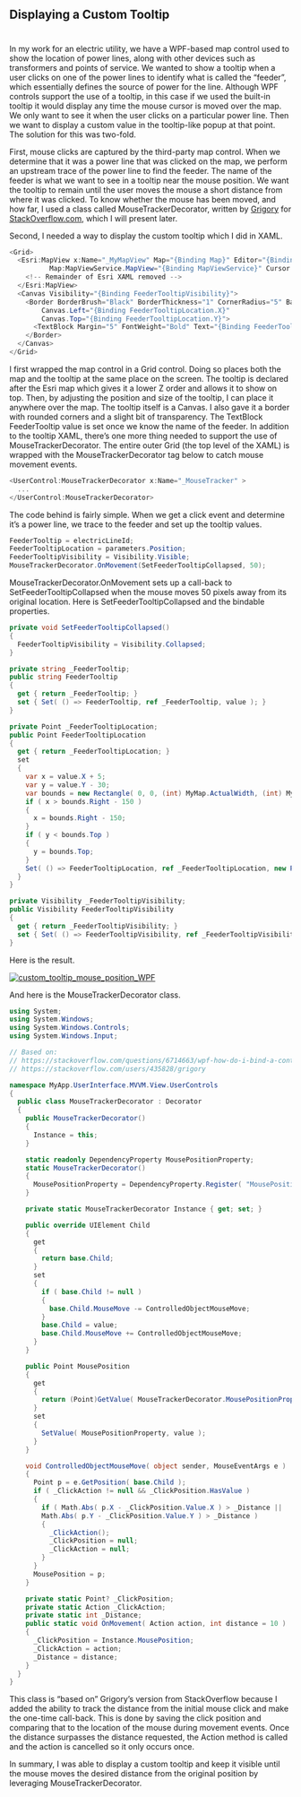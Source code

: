 

## Displaying a Custom Tooltip 
#
In my work for an electric utility, we have a WPF-based map control used to show the location of power lines, along with other devices such as transformers and points of service. We wanted to show a tooltip when a user clicks on one of the power lines to identify what is called the “feeder”, which essentially defines the source of power for the line. Although WPF controls support the use of a tooltip, in this case if we used the built-in tooltip it would display any time the mouse cursor is moved over the map. We only want to see it when the user clicks on a particular power line. Then we want to display a custom value in the tooltip-like popup at that point. The solution for this was two-fold.

First, mouse clicks are captured by the third-party map control. When we determine that it was a power line that was clicked on the map, we perform an upstream trace of the power line to find the feeder. The name of the feeder is what we want to see in a tooltip near the mouse position. We want the tooltip to remain until the user moves the mouse a short distance from where it was clicked. To know whether the mouse has been moved, and how far, I used a class called MouseTrackerDecorator, written by [Grigory](https://stackoverflow.com/users/435828/grigory) for [StackOverflow.com](https://stackoverflow.com/questions/6714663/wpf-how-do-i-bind-a-controls-position-to-the-current-mouse-position), which I will present later.

Second, I needed a way to display the custom tooltip which I did in XAML.

```csharp
<Grid>
  <Esri:MapView x:Name="_MyMapView" Map="{Binding Map}" Editor="{Binding Editor}"
          Map:MapViewService.MapView="{Binding MapViewService}" Cursor ="{Binding MapCursor}" >
    <!-- Remainder of Esri XAML removed -->
  </Esri:MapView>
  <Canvas Visibility="{Binding FeederTooltipVisibility}">
    <Border BorderBrush="Black" BorderThickness="1" CornerRadius="5" Background="LightGray" Opacity=".75"
        Canvas.Left="{Binding FeederTooltipLocation.X}"
        Canvas.Top="{Binding FeederTooltipLocation.Y}">
      <TextBlock Margin="5" FontWeight="Bold" Text="{Binding FeederTooltip, StringFormat='Feeder is {0}'}" />
    </Border>
  </Canvas>
</Grid>
```

I first wrapped the map control in a Grid control. Doing so places both the map and the tooltip at the same place on the screen. The tooltip is declared after the Esri map which gives it a lower Z order and allows it to show on top. Then, by adjusting the position and size of the tooltip, I can place it anywhere over the map. The tooltip itself is a Canvas. I also gave it a border with rounded corners and a slight bit of transparency. The TextBlock FeederTooltip value is set once we know the name of the feeder. In addition to the tooltip XAML, there’s one more thing needed to support the use of MouseTrackerDecorator. The entire outer Grid (the top level of the XAML) is wrapped with the MouseTrackerDecorator tag below to catch mouse movement events.

```csharp
<UserControl:MouseTrackerDecorator x:Name="_MouseTracker" >
  ...
</UserControl:MouseTrackerDecorator>
```

The code behind is fairly simple. When we get a click event and determine it’s a power line, we trace to the feeder and set up the tooltip values.

```csharp
FeederTooltip = electricLineId;
FeederTooltipLocation = parameters.Position;
FeederTooltipVisibility = Visibility.Visible;
MouseTrackerDecorator.OnMovement(SetFeederTooltipCollapsed, 50);
```

MouseTrackerDecorator.OnMovement sets up a call-back to SetFeederTooltipCollapsed when the mouse moves 50 pixels away from its original location. Here is SetFeederTooltipCollapsed and the bindable properties.

```csharp
private void SetFeederTooltipCollapsed()
{
  FeederTooltipVisibility = Visibility.Collapsed;
}

private string _FeederTooltip;
public string FeederTooltip
{
  get { return _FeederTooltip; }
  set { Set( () => FeederTooltip, ref _FeederTooltip, value ); }
}

private Point _FeederTooltipLocation;
public Point FeederTooltipLocation
{
  get { return _FeederTooltipLocation; }
  set
  {
    var x = value.X + 5;
    var y = value.Y - 30;
    var bounds = new Rectangle( 0, 0, (int) MyMap.ActualWidth, (int) MyMap.ActualHeight );
    if ( x > bounds.Right - 150 )
    {
      x = bounds.Right - 150;
    }
    if ( y < bounds.Top )
    {
      y = bounds.Top;
    }
    Set( () => FeederTooltipLocation, ref _FeederTooltipLocation, new Point( x, y ) );
  }
}

private Visibility _FeederTooltipVisibility;
public Visibility FeederTooltipVisibility
{
  get { return _FeederTooltipVisibility; }
  set { Set( () => FeederTooltipVisibility, ref _FeederTooltipVisibility, value ); }
}
```

Here is the result.

[![custom_tooltip_mouse_position_WPF](https://intellitect.com/wp-content/uploads/2015/12/custom_tooltip_mouse_position_WPF.png)](https://intellitect.com/wp-content/uploads/2015/12/custom_tooltip_mouse_position_WPF.png "Display Custom Mouse Tooltip on Large WPF Control")

And here is the MouseTrackerDecorator class.

```csharp
using System;
using System.Windows;
using System.Windows.Controls;
using System.Windows.Input;

// Based on:
// https://stackoverflow.com/questions/6714663/wpf-how-do-i-bind-a-controls-position-to-the-current-mouse-position
// https://stackoverflow.com/users/435828/grigory

namespace MyApp.UserInterface.MVVM.View.UserControls
{
  public class MouseTrackerDecorator : Decorator
  {
    public MouseTrackerDecorator()
    {
      Instance = this;
    }

    static readonly DependencyProperty MousePositionProperty;
    static MouseTrackerDecorator()
    {
      MousePositionProperty = DependencyProperty.Register( "MousePosition", typeof( Point ), typeof( MouseTrackerDecorator ) );
    }

    private static MouseTrackerDecorator Instance { get; set; }

    public override UIElement Child
    {
      get
      {
        return base.Child;
      }
      set
      {
        if ( base.Child != null )
        {
          base.Child.MouseMove -= ControlledObjectMouseMove;
        }
        base.Child = value;
        base.Child.MouseMove += ControlledObjectMouseMove;
      }
    }

    public Point MousePosition
    {
      get
      {
        return (Point)GetValue( MouseTrackerDecorator.MousePositionProperty );
      }
      set
      {
        SetValue( MousePositionProperty, value );
      }
    }

    void ControlledObjectMouseMove( object sender, MouseEventArgs e )
    {
      Point p = e.GetPosition( base.Child );
      if ( _ClickAction != null && _ClickPosition.HasValue )
      {
        if ( Math.Abs( p.X - _ClickPosition.Value.X ) > _Distance ||
        Math.Abs( p.Y - _ClickPosition.Value.Y ) > _Distance )
        {
          _ClickAction();
          _ClickPosition = null;
          _ClickAction = null;
        }
      }
      MousePosition = p;
    }

    private static Point? _ClickPosition;
    private static Action _ClickAction;
    private static int _Distance;
    public static void OnMovement( Action action, int distance = 10 )
    {
      _ClickPosition = Instance.MousePosition;
      _ClickAction = action;
      _Distance = distance;
    }
  }
}
```

This class is “based on” Grigory’s version from StackOverflow because I added the ability to track the distance from the initial mouse click and make the one-time call-back. This is done by saving the click position and comparing that to the location of the mouse during movement events. Once the distance surpasses the distance requested, the Action method is called and the action is cancelled so it only occurs once.

In summary, I was able to display a custom tooltip and keep it visible until the mouse moves the desired distance from the original position by leveraging MouseTrackerDecorator.

